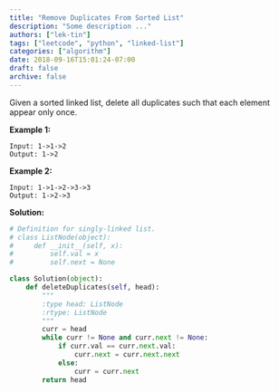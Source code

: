```yaml
---
title: "Remove Duplicates From Sorted List"
description: "Some description ..."
authors: ["lek-tin"]
tags: ["leetcode", "python", "linked-list"]
categories: ["algorithm"]
date: 2018-09-16T15:01:24-07:00
draft: false
archive: false
---
```

Given a sorted linked list, delete all duplicates such that each element appear only once.

**Example 1:**
```
Input: 1->1->2
Output: 1->2
```
**Example 2:**
```
Input: 1->1->2->3->3
Output: 1->2->3
```

**Solution:**
```python
# Definition for singly-linked list.
# class ListNode(object):
#     def __init__(self, x):
#         self.val = x
#         self.next = None

class Solution(object):
    def deleteDuplicates(self, head):
        """
        :type head: ListNode
        :rtype: ListNode
        """
        curr = head
        while curr != None and curr.next != None:
            if curr.val == curr.next.val:
                curr.next = curr.next.next
            else:
                curr = curr.next
        return head
```